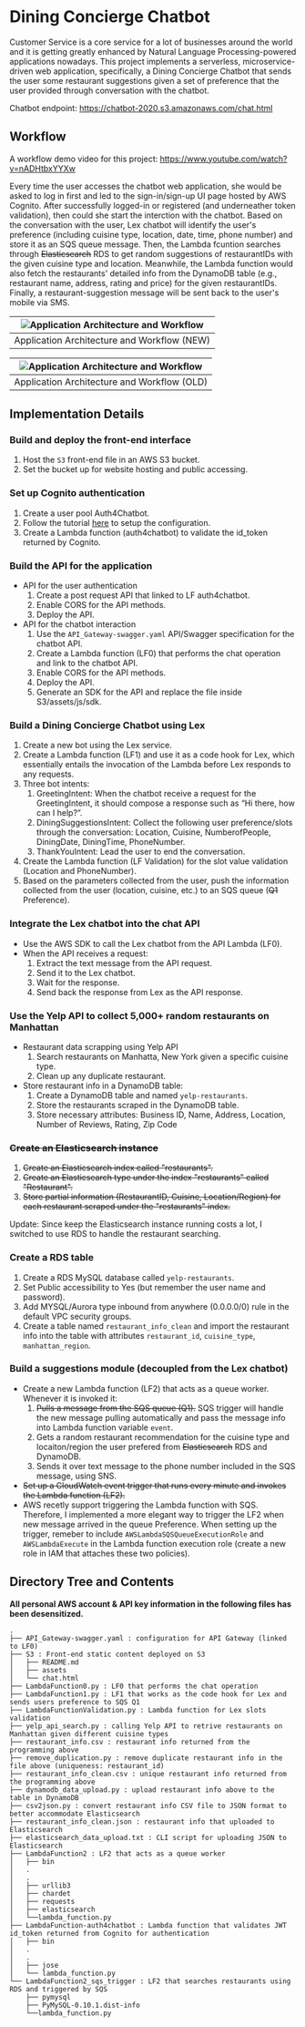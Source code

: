 # Dining Concierge Chatbot

Customer Service is a core service for a lot of businesses around the world and it is getting greatly enhanced by Natural Language Processing-powered applications nowadays. This project implements a serverless, microservice-driven web application, specifically, a Dining Concierge Chatbot that sends the user some restaurant suggestions given a set of preference that the user provided through conversation with the chatbot.

Chatbot endpoint: https://chatbot-2020.s3.amazonaws.com/chat.html

## Workflow
A workflow demo video for this project: https://www.youtube.com/watch?v=nADHtbxYYXw

Every time the user accesses the chatbot web application, she would be asked to log in first and led to the sign-in/sign-up UI page hosted by AWS Cognito. After successfully logged-in or registered (and underneather token validation), then could she start the interction with the chatbot. Based on the conversation with the user, Lex chatbot will identify the user's preference (including cuisine type, location, date, time, phone number) and store it as an SQS queue message. Then, the Lambda fcuntion searches through ~~Elasticsearch~~ RDS to get random suggestions of restaurantIDs with the given cuisine type and location. Meanwhile, the Lambda function would also fetch the restaurants' detailed info from the DynamoDB table (e.g., restaurant name, address, rating and price) for the given restaurantIDs. Finally, a restaurant-suggestion message will be sent back to the user's mobile via SMS.

|![Application Architecture and Workflow](./Dining_Concierge_Chatbot_Workflow_new.png)|
|:--:|
|Application Architecture and Workflow (NEW)|

|![Application Architecture and Workflow](./Dining_Concierge_Chatbot_Workflow.png)|
|:--:|
|Application Architecture and Workflow (OLD)|

## Implementation Details
### Build and deploy the front-end interface
1. Host the `S3` front-end file in an AWS S3 bucket.
2. Set the bucket up for website hosting and public accessing.

### Set up Cognito authentication
1. Create a user pool Auth4Chatbot.
2. Follow the tutorial [here](https://www.youtube.com/watch?v=BN3SBeqaq0g) to setup the configuration.
3. Create a Lambda function (auth4chatbot) to validate the id_token returned by Cognito.

### Build the API for the application
- API for the user authentication
   1. Create a post request API that linked to LF auth4chatbot.
   2. Enable CORS for the API methods.
   3. Deploy the API.
- API for the chatbot interaction
   1. Use the `API_Gateway-swagger.yaml` API/Swagger specification for the chatbot API.
   2. Create a Lambda function (LF0)​ that performs the chat operation and link to the chatbot API.
   3. Enable CORS for the API methods.
   4. Deploy the API.
   5. ​Generate an SDK for the API and replace the file inside S3/assets/js/sdk.

### Build a Dining Concierge Chatbot using Lex
1. Create a new bot using the Lex service.
2. Create a Lambda function (LF1) and use it as a code hook for Lex, which essentially entails the invocation of the Lambda before Lex responds to any requests.
3. Three bot intents: 
   1. GreetingIntent: When the chatbot receive a request for the GreetingIntent, it should compose a response such as “Hi there, how can I help?”.
   2. DiningSuggestionsIntent: Collect the following user preference/slots through the conversation: Location, Cuisine, NumberofPeople, DiningDate, DiningTime, PhoneNumber.
   3. ThankYouIntent: Lead the user to end the conversation.
4. Create the Lambda function (LF Validation) for the slot value validation (Location and PhoneNumber).
5. Based on the parameters collected from the user, push the information collected from the user (location, cuisine, etc.) to an SQS queue (~~Q1~~ Preference).

### Integrate the Lex chatbot into the chat API
- Use the AWS SDK to call the Lex chatbot from the API Lambda (LF0).
- When the API receives a request:
    1. Extract the text message from the API request.
    2. Send it to the Lex chatbot.
    3. Wait for the response.
    4. Send back the response from Lex as the API response.

### Use the Yelp API to collect 5,000+ random restaurants on Manhattan
- Restaurant data scrapping using Yelp API
    1. Search restaurants on Manhatta, New York given a specific cuisine type.
    2. Clean up any duplicate restaurant. 
- Store restaurant info in a DynamoDB table:
    1. Create a DynamoDB table and named `yelp-restaurants`.
    2. Store the restaurants scraped in the DynamoDB table.
    3. Store necessary attributes: Business ID, Name, Address, Location, Number of Reviews, Rating, Zip Code

### ~~Create an Elasticsearch instance~~
1. ~~Create an Elasticsearch index called "restaurants".~~
2. ~~Create an Elasticsearch type under the index "restaurants" called "Restaurant".~~
3. ~~Store partial information (RestaurantID, Cuisine, Location/Region) for each restaurant scraped under the "restaurants" index.~~

Update: Since keep the Elasticsearch instance running costs a lot, I switched to use RDS to handle the restaurant searching.

### Create a RDS table
1. Create a RDS MySQL database called `yelp-restaurants`.
2. Set Public accessibility to Yes (but remember the user name and password).
3. Add MYSQL/Aurora type inbound from anywhere (0.0.0.0/0) rule in the default VPC security groups.
4. Create a table named `restaurant_info_clean` and import the restaurant info into the table with attributes `restaurant_id`, `cuisine_type`, `manhattan_region`.

### Build a suggestions module (decoupled from the Lex chatbot)
- Create a new Lambda function (LF2) that acts as a queue worker. Whenever it is invoked it:
    1. ~~Pulls a message from the SQS queue (Q1).~~ SQS trigger will handle the new message pulling automatically and pass the message info into Lambda function variable `event`.
    2. Gets a random restaurant recommendation for the cuisine type and locaiton/region the user prefered from ~~Elasticsearch~~ RDS and DynamoDB.
    3. Sends it over text message to the phone number included in the SQS message, using SNS.
- ~~Set up a CloudWatch event trigger that runs every minute and invokes the Lambda function (LF2).~~
- AWS recetly support triggering the Lambda function with SQS. Therefore, I implemented a more elegant way to trigger the LF2 when new message arrived in the queue Preference. When setting up the trigger, remeber to include `AWSLambdaSQSQueueExecutionRole` and `AWSLambdaExecute` in the Lambda function execution role (create a new role in IAM that attaches these two policies).


## Directory Tree and Contents

**All personal AWS account & API key information in the following files has been desensitized.**

```
.
├── API_Gateway-swagger.yaml : configuration for API Gateway (linked to LF0)
├── S3 : Front-end static content deployed on S3
│   ├── README.md
│   ├── assets
│   └── chat.html
├── LambdaFunction0.py : LF0 that performs the chat operation
├── LambdaFunction1.py : LF1 that works as the code hook for Lex and sends users preference to SQS Q1
├── LambdaFunctionValidation.py : Lambda function for Lex slots validation
├── yelp_api_search.py : calling Yelp API to retrive restaurants on Manhattan given different cuisine types
├── restaurant_info.csv : restaurant info returned from the programming above
├── remove_duplication.py : remove duplicate restaurant info in the file above (uniqueness: restaurant_id)
├── restaurant_info_clean.csv : unique restaurant info returned from the programming above
├── dynamodb_data_upload.py : upload restaurant info above to the table in DynamoDB
├── csv2json.py : convert restaurant info CSV file to JSON format to better accommodate Elasticsearch
├── restaurant_info_clean.json : restaurant info that uploaded to Elasticsearch
├── elasticsearch_data_upload.txt : CLI script for uploading JSON to Elasticsearch
├── LambdaFunction2 : LF2 that acts as a queue worker
│   ├── bin
│   .
│   .
│   ├── urllib3
│   ├── chardet
│   ├── requests
│   ├── elasticsearch
│   └──lambda_function.py
├── LambdaFunction-auth4chatbot : Lambda function that validates JWT id_token returned from Cognito for authentication
│   ├── bin
│   .
│   .
│   ├── jose
│   └── lambda_function.py
└── LambdaFunction2_sqs_trigger : LF2 that searches restaurants using RDS and triggered by SQS
    ├── pymysql
    ├── PyMySQL-0.10.1.dist-info
    └──lambda_function.py
```
